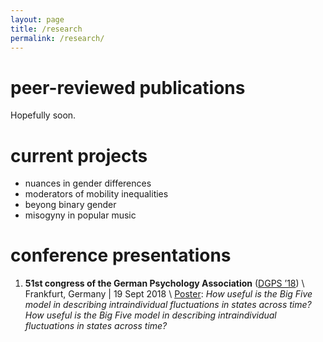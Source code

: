 ```yaml
---
layout: page
title: /research
permalink: /research/
---
```


# peer-reviewed publications

Hopefully soon.

# current projects

* nuances in gender differences
* moderators of mobility inequalities
* beyong binary gender
* misogyny in popular music

# conference presentations

1. **51st congress of the German Psychology Association** ([DGPS ’18]([https://www.cogsec2022.com/](https://www.dgps.de))) \ Frankfurt, Germany | 19 Sept 2018 \ [Poster](/pdfs/Poster_Flip.pdf): *How useful is the Big Five model in describing intraindividual fluctuations in states across time?How useful is the Big Five model in describing intraindividual fluctuations in states across time?*
    
